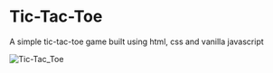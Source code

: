 # Tic-Tac-Toe

A simple tic-tac-toe game built using html, css and vanilla javascript

![Tic-Tac_Toe](https://user-images.githubusercontent.com/121095860/224814539-b49ae387-00a8-49e5-942a-edf093398307.JPG)
